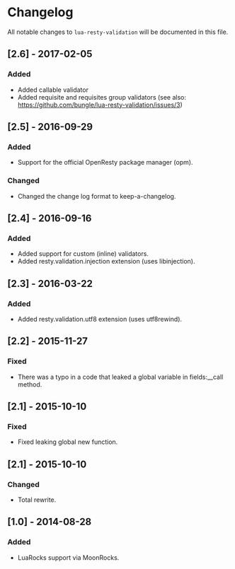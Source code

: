 # Changelog

All notable changes to `lua-resty-validation` will be documented in this file.

## [2.6] - 2017-02-05
### Added
- Added callable validator
- Added requisite and requisites group validators
  (see also: https://github.com/bungle/lua-resty-validation/issues/3)

## [2.5] - 2016-09-29
### Added
- Support for the official OpenResty package manager (opm).

### Changed
- Changed the change log format to keep-a-changelog.

## [2.4] - 2016-09-16
### Added
- Added support for custom (inline) validators.
- Added resty.validation.injection extension (uses libinjection).

## [2.3] - 2016-03-22
### Added
- Added resty.validation.utf8 extension (uses utf8rewind).

## [2.2] - 2015-11-27
### Fixed
- There was a typo in a code that leaked a global variable in fields:__call method.

## [2.1] - 2015-10-10
### Fixed
- Fixed leaking global new function.

## [2.1] - 2015-10-10
### Changed
- Total rewrite.

## [1.0] - 2014-08-28
### Added
- LuaRocks support via MoonRocks.
